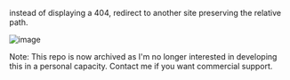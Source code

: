 instead of displaying a 404, redirect to another site preserving the relative path.


![image](https://user-images.githubusercontent.com/594871/217529662-0508b775-b2a0-4b49-b7c5-b78dc0f9ea6b.png)


Note: This repo is now archived as I'm no longer interested in developing this in a personal capacity. Contact me if you want commercial support.
